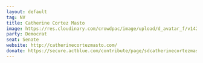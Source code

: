 ```yaml
---
layout: default
tag: NV
title: Catherine Cortez Masto
image: https://res.cloudinary.com/crowdpac/image/upload/d_avatar_f/v1427475453/candidates/cand10361941.jpg
party: Democrat
seat: Senate
website: http://catherinecortezmasto.com/
donate: https://secure.actblue.com/contribute/page/sdcatherinecortezmasto
---
```

